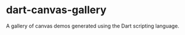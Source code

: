 dart-canvas-gallery
===================

A gallery of canvas demos generated using the Dart scripting language.
